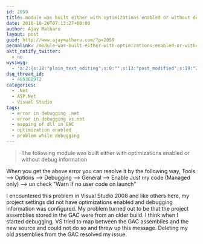 ```yaml
---
id: 2059
title: module was built either with optimizations enabled or without debug information
date: 2010-10-20T07:13:27+00:00
author: Ajay Matharu
layout: post
guid: http://www.ajaymatharu.com/?p=2059
permalink: /module-was-built-either-with-optimizations-enabled-or-without-debug-information/
aktt_notify_twitter:
  - no
wysiwyg:
  - 'a:2:{s:18:"plain_text_editing";s:0:"";s:13:"post_modified";s:19:"2010-10-20 07:13:27";}'
dsq_thread_id:
  - 465388972
categories:
  - .Net
  - ASP.Net
  - Visual Studio
tags:
  - error in debugging .net
  - error in debugging vs.net
  - mapping of dll in GAC
  - optimization enabled
  - problem while debugging
---
```

> <div>
>   The following module was built either with optimizations enabled or without debug information
> </div>

When you get the above error you can resolve it by the following way, Tools &#8211;> Options &#8211;> Debugging &#8211;> General &#8211;> Enable Just my code (Managed only) &#8211;> un check "Warn if no user code on launch"&nbsp;

I encountered this problem in Visual Studio 2008 and like others here, my project settings did not have optimizations enabled and debugging information was configured. My problem turned out to be that the project assemblies stored in the GAC were from an older build. I think when I started debugging, VS tried to map between the GAC assemblies and the new source and could not do so and threw up this message. Deleting my old assemblies from the GAC resolved my issue.